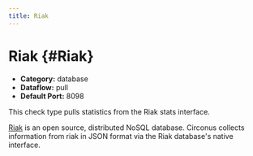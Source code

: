 ```yaml
---
title: Riak
---
```


# Riak {#Riak}

 * **Category:** database
 * **Dataflow:** pull
 * **Default Port:** 8098

This check type pulls statistics from the Riak stats interface.

[Riak](http://basho.com/riak/) is an open source, distributed NoSQL database. Circonus collects information from riak in JSON format via the Riak database's native interface.
